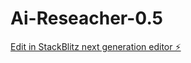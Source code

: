 # Ai-Reseacher-0.5

[Edit in StackBlitz next generation editor ⚡️](https://stackblitz.com/~/github.com/Robertstar2000/Ai-Reseacher-0.5)